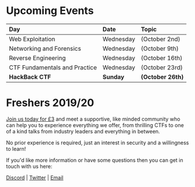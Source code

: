 # Upcoming Events

| Day | Date | Topic | 
|:-----------------|:----------|:--------------|
| Web Exploitation | Wednesday | (October 2nd) |
| Networking and Forensics| Wednesday | (October 9th) |
| Reverse Engineering | Wednesday | (October 16th) |
| CTF Fundamentals and Practice | Wednesday | (October 23rd) |
| __HackBack CTF__ | __Sunday__ | __(October 26th)__ |

# Freshers 2019/20
[Join us today for £3](https://www.liverpoolguild.org/groups/cyber-security) and meet a supportive, like minded community who can help you to experience everything we offer, from thrilling CTFs to one of a kind talks from industry leaders and everything in between.

No prior experience is required, just an interest in security and a willingness to learn!

If you'd like more information or have some questions then you can get in touch with us here:

[Discord](https://discordapp.com/invite/p6qGd3D) |
[Twitter](https://twitter.com/CyberSocUoL) |
[Email](mailto:cybersecurity@society.liverpoolguild.org)
